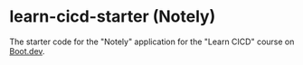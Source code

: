 # learn-cicd-starter (Notely)

The starter code for the "Notely" application for the "Learn CICD" course on [Boot.dev](https://boot.dev).
